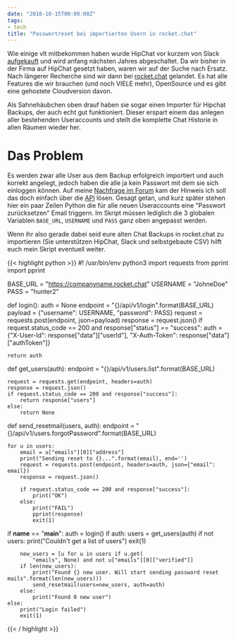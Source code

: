 ```yaml
---
date: "2018-10-15T00:00:00Z"
tags:
- tech
title: "Passwortreset bei importierten Usern in rocket.chat"
---
```


Wie einige vlt mitbekommen haben wurde HipChat vor kurzem von Slack [aufgekauft](https://www.theverge.com/2018/7/26/17619482/slack-hipchat-acquisition-stride-atlassian-partnership-microsoft-teams-competition) und wird anfang nächsten Jahres abgeschaltet. Da wir bisher in der Firma auf HipChat gesetzt haben, waren wir auf der Suche nach Ersatz.
Nach längerer Recherche sind wir dann bei [rocket.chat](https://rocket.chat/) gelandet. Es hat alle Features die wir brauchen (und noch VIELE mehr), OpenSource und es gibt eine gehostete Cloudversion davon.

Als Sahnehäubchen oben drauf haben sie sogar einen Importer für Hipchat Backups, der auch echt gut funktioniert. Dieser erspart einem das anlegen aller bestehenden Useraccounts und stellt die komplette Chat Historie in allen Räumen wieder her.

# Das Problem

Es werden zwar alle User aus dem Backup erfolgreich importiert und auch korrekt angelegt, jedoch haben die alle ja kein Passwort mit dem sie sich einloggen können. Auf meine [Nachfrage im Forum](https://forums.rocket.chat/t/set-password-for-lots-of-newly-imported-users/2238/2) kam der Hinweis ich soll das doch einfach über die [API](https://rocket.chat/docs/developer-guides/rest-api/) lösen. Gesagt getan, und kurz später stehen hier ein paar Zeilen Python die für alle neuen Useraccounts eine "Passwort zurücksetzen" Email triggern. Im Skript müssen lediglich die 3 globalen Variablen `BASE_URL`, `USERNAME` und `PASS` ganz oben angepasst werden.

Wenn ihr also gerade dabei seid eure alten Chat Backups in rocket.chat zu importieren (Sie unterstützen HipChat, Slack und selbstgebaute CSV) hilft euch mein Skript eventuell weiter.

{{< highlight python >}}
#! /usr/bin/env python3
import requests
from pprint import pprint

BASE_URL = "https://companyname.rocket.chat"
USERNAME = "JohneDoe"
PASS = "hunter2"

def login():
    auth = None
    endpoint = "{}/api/v1/login".format(BASE_URL)
    payload = {"username": USERNAME,
               "password": PASS}
    request = requests.post(endpoint, json=payload)
    response = request.json()
    if request.status_code == 200 and response["status"] == "success":
        auth = {"X-User-Id": response["data"]["userId"],
                "X-Auth-Token": response["data"]["authToken"]}

    return auth


def get_users(auth):
    endpoint = "{}/api/v1/users.list".format(BASE_URL)

    request = requests.get(endpoint, headers=auth)
    response = request.json()
    if request.status_code == 200 and response["success"]:
        return response["users"]
    else:
        return None


def send_resetmail(users, auth):
    endpoint = "{}/api/v1/users.forgotPassword".format(BASE_URL)

    for u in users:
        email = u["emails"][0]["address"]
        print("Sending reset to {}...".format(email), end='')
        request = requests.post(endpoint, headers=auth, json={"email": email})
        response = request.json()

        if request.status_code == 200 and response["success"]:
            print("OK")
        else:
            print("FAIL")
            pprint(response)
            exit(1)

if __name__ == "__main__":
    auth = login()
    if auth:
        users = get_users(auth)
        if not users:
            print("Couldn't get a list of users")
            exit(1)

        new_users = [u for u in users if u.get(
            "emails", None) and not u["emails"][0]["verified"]]
        if len(new_users):
            print("Found {} new user. Will start sending password reset mails".format(len(new_users)))
            send_resetmail(users=new_users, auth=auth)
        else:
            print("Found 0 new user")
    else:
        print("Login failed")
        exit(1)
{{< / highlight >}}
